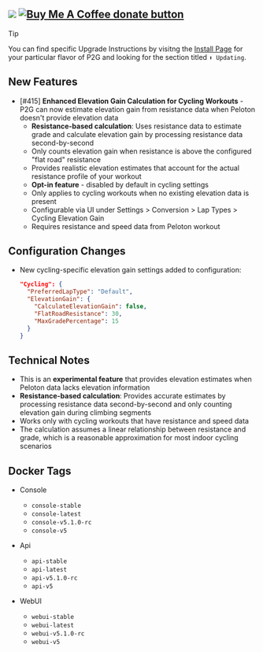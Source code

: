 [![](https://img.shields.io/static/v1?label=Sponsor&message=%E2%9D%A4&logo=GitHub&color=%23fe8e86)](https://github.com/sponsors/philosowaffle) <span class="badge-buymeacoffee"><a href="https://www.buymeacoffee.com/philosowaffle" title="Donate to this project using Buy Me A Coffee"><img src="https://img.shields.io/badge/buy%20me%20a%20coffee-donate-yellow.svg" alt="Buy Me A Coffee donate button" /></a></span>
---

> [!TIP]
> You can find specific Upgrade Instructions by visitng the [Install Page](https://philosowaffle.github.io/peloton-to-garmin/latest/install/) for your particular flavor of P2G and looking for the section titled `⬆️ Updating`.

## New Features

- [#415] **Enhanced Elevation Gain Calculation for Cycling Workouts** - P2G can now estimate elevation gain from resistance data when Peloton doesn't provide elevation data
  - **Resistance-based calculation**: Uses resistance data to estimate grade and calculate elevation gain by processing resistance data second-by-second
  - Only counts elevation gain when resistance is above the configured "flat road" resistance
  - Provides realistic elevation estimates that account for the actual resistance profile of your workout
  - **Opt-in feature** - disabled by default in cycling settings
  - Only applies to cycling workouts when no existing elevation data is present
  - Configurable via UI under Settings > Conversion > Lap Types > Cycling Elevation Gain
  - Requires resistance and speed data from Peloton workout

## Configuration Changes

- New cycling-specific elevation gain settings added to configuration:
  ```json
  "Cycling": {
    "PreferredLapType": "Default",
    "ElevationGain": {
      "CalculateElevationGain": false,
      "FlatRoadResistance": 30,
      "MaxGradePercentage": 15
    }
  }
  ```

## Technical Notes

- This is an **experimental feature** that provides elevation estimates when Peloton data lacks elevation information
- **Resistance-based calculation**: Provides accurate estimates by processing resistance data second-by-second and only counting elevation gain during climbing segments
- Works only with cycling workouts that have resistance and speed data
- The calculation assumes a linear relationship between resistance and grade, which is a reasonable approximation for most indoor cycling scenarios

## Docker Tags

  - Console
      - `console-stable`
      - `console-latest`
      - `console-v5.1.0-rc`
      - `console-v5`

  - Api
      - `api-stable`
      - `api-latest`
      - `api-v5.1.0-rc`
      - `api-v5`
  - WebUI
      - `webui-stable`
      - `webui-latest`
      - `webui-v5.1.0-rc`
      - `webui-v5`
